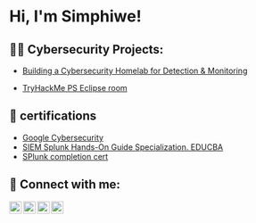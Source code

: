 <h1>Hi, I'm Simphiwe! <br/>

<h2>👨‍💻 Cybersecurity Projects:</h2>

  - [Building a Cybersecurity Homelab for Detection & Monitoring](https://github.com/Simphiwe35/Building-a-Cybersecurity-Homelab-for-Detection-Monitoring/blob/main/README.md)
   
  - [ TryHackMe PS Eclipse room](https://github.com/Simphiwe35/simphiwe80/blob/main/README.md)
  

<h2>📄 certifications</h2>

- [Google Cybersecurity](https://github.com/Simphiwe35/cert/blob/main/GoogleCybersecurity_SA.pdf)
- [SIEM Splunk Hands-On Guide Specialization. EDUCBA](https://github.com/Simphiwe35/cert2/blob/main/CourserasSplunk.pdf)
- [SPlunk completion cert](https://www.youtube.com/watch?v=N-L9hklSlNk)

<h2> 🤳 Connect with me:</h2>

[<img align="left" alt="JoshMadakor | YouTube" width="22px" src="https://cdn.jsdelivr.net/npm/simple-icons@v3/icons/youtube.svg" />][youtube]
[<img align="left" alt="JoshMadakor | Twitter" width="22px" src="https://cdn.jsdelivr.net/npm/simple-icons@v3/icons/twitter.svg" />][twitter]
[<img align="left" alt="JoshMadakor | LinkedIn" width="22px" src="https://cdn.jsdelivr.net/npm/simple-icons@v3/icons/linkedin.svg" />][linkedin]
[<img align="left" alt="JoshMadakor | Instagram" width="22px" src="https://cdn.jsdelivr.net/npm/simple-icons@v3/icons/instagram.svg" />][instagram]

[twitter]: https://twitter.com/joshmadakor
[youtube]: https://www.youtube.com/c/joshmadakor
[instagram]: https://www.instagram.com/joshmadakor/
[linkedin]: https://linkedin.com/in/joshmadakor

<!--
**joshmadakor1/joshmadakor1** is a ✨ _special_ ✨ repository because its `README.md` (this file) appears on your GitHub profile.

Here are some ideas to get you started:

- 🔭 I’m currently working on ...
- 🌱 I’m currently learning ...
- 👯 I’m looking to collaborate on ...
- 🤔 I’m looking for help with ...
- 💬 Ask me about ...
- 📫 How to reach me: ...
- 😄 Pronouns: ...
- ⚡ Fun fact: ...
-->
